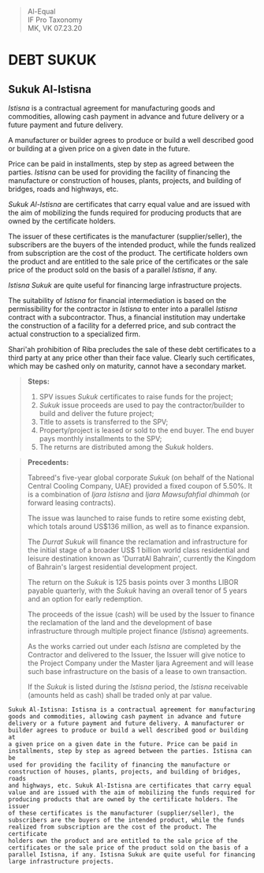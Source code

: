 > Al-Equal  
> IF Pro Taxonomy  
> MK, VK 07.23.20

DEBT SUKUK
===========
Sukuk Al-Istisna
----------------

*Istisna* is a contractual agreement for manufacturing goods and commodities,
allowing cash payment in advance and future delivery or a future payment and
future delivery.

A manufacturer or builder agrees to produce or build a well described good
or building at a given price on a given date in the future.

Price can be paid in installments, step by step as agreed between the parties.
*Istisna* can be used for providing the facility of financing the manufacture or
construction of houses, plants, projects, and building of bridges, roads and
highways, etc.

*Sukuk Al-Istisna* are certificates that carry equal value and are issued with
the aim of mobilizing the funds required for producing products that are owned
by the certificate holders.

The issuer of these certificates is the manufacturer (supplier/seller), the
subscribers are the buyers of the intended product, while the funds realized
from subscription are the cost of the product. The certificate holders own
the product and are entitled to the sale price of the certificates or the
sale price of the product sold on the basis of a parallel *Istisna*, if any.

*Istisna Sukuk* are quite useful for financing large infrastructure projects.

The suitability of *Istisna* for financial intermediation is based on the
permissibility for the contractor in *Istisna* to enter into a parallel *Istisna*
contract with a subcontractor. Thus, a financial institution may undertake
the construction of a facility for a deferred price, and sub contract the
actual construction to a specialized firm.

Shari'ah prohibition of Riba precludes the sale of these debt certificates to
a third party at any price other than their face value. Clearly such
certificates, which may be cashed only on maturity, cannot have a secondary
market.

> **Steps:**
> 1.  SPV issues *Sukuk* certificates to raise funds for the project;
> 2.  *Sukuk* issue proceeds are used to pay the contractor/builder to build and
> deliver the future project;
> 3.  Title to assets is transferred to the SPV;
> 4.  Property/project is leased or sold to the end buyer. The end buyer pays
> monthly installments to the SPV;
> 5.  The returns are distributed among the *Sukuk* holders.

> **Precedents:**
> 
> Tabreed's five-year global corporate *Sukuk* (on behalf of the National
> Central Cooling Company, UAE) provided a fixed coupon of 5.50%. It is
> a combination of *Ijara Istisna* and *Ijara Mawsufahfial dhimmah*
> (or forward leasing contracts).
> 
> The issue was launched to raise funds to retire some existing debt, which
> totals around US\$136 million, as well as to finance expansion.
> 
> The *Durrat Sukuk* will finance the reclamation and infrastructure for the
> initial stage of a broader US\$ 1 billion world class residential and
> leisure destination known as \'DurratAl Bahrain\', currently the
> Kingdom of Bahrain\'s largest residential development project.
> 
> The return on the *Sukuk* is 125 basis points over 3 months LIBOR payable
> quarterly, with the *Sukuk* having an overall tenor of 5 years and an
> option for early redemption.
> 
> The proceeds of the issue (cash) will be used by the Issuer to finance the
> reclamation of the land and the development of base infrastructure through
> multiple project finance (*Istisna*) agreements.
> 
> As the works carried out under each *Istisna* are completed by the Contractor
> and delivered to the Issuer, the Issuer will give notice to the Project
> Company under the Master Ijara Agreement and will lease such base
> infrastructure on the basis of a lease to own transaction.
> 
> If the *Sukuk* is listed during the *Istisna* period, the *Istisna*
> receivable (amounts held as cash) shall be traded only at par value.

```
Sukuk Al-Istisna: Istisna is a contractual agreement for manufacturing
goods and commodities, allowing cash payment in advance and future
delivery or a future payment and future delivery. A manufacturer or
builder agrees to produce or build a well described good or building at
a given price on a given date in the future. Price can be paid in
installments, step by step as agreed between the parties. Istisna can be
used for providing the facility of financing the manufacture or
construction of houses, plants, projects, and building of bridges, roads
and highways, etc. Sukuk Al-Istisna are certificates that carry equal
value and are issued with the aim of mobilizing the funds required for
producing products that are owned by the certificate holders. The issuer
of these certificates is the manufacturer (supplier/seller), the
subscribers are the buyers of the intended product, while the funds
realized from subscription are the cost of the product. The certificate
holders own the product and are entitled to the sale price of the
certificates or the sale price of the product sold on the basis of a
parallel Istisna, if any. Istisna Sukuk are quite useful for financing
large infrastructure projects.
```
